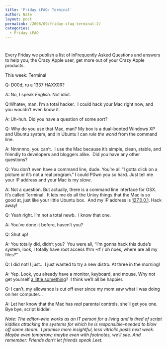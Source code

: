 ```yaml
---
title: 'Friday iFAQ: Terminal'
author: Nate
layout: post
permalink: /2008/09/friday-ifaq-terminal-2/
categories:
  - Friday iFAQ
---
```

# 

Every Friday we publish a list of inFrequently Asked Questions and answers to help you, the Crazy Apple user, get more out of your Crazy Apple products.

This week: Terminal

Q: D00d, ru a 1337 HAXX0R?

A: No, I speak *English*. Not idiot.

Q:Whatev, man. I’m a total hacker.  I could hack your Mac right now, and you wouldn’t even know it.

A: Uh-huh. Did you have a question of some sort?

Q: Why do you use that Mac, man? My box is a dual-booted Windows XP and Ubuntu system, and in Ubuntu I can *rule the world* from the command line.

A: Nnnnnno, you can’t.  I use the Mac because it’s simple, clean, stable, and friendly to developers and bloggers alike.  Did you have any other questions?

Q: You don’t even have a command line, dude. You’re all “I gotta click on a picture or it’s not a real program.” I could P0wn you so hard. Just tell me your IP address and your Mac is my *slave*.

A: Not a question. But actually, there is a command line interface for OSX. It’s called Terminal.  It lets me do all the Unixy things that the Mac is so good at, just like your little Ubuntu box.  And my IP address is [127.0.0.1][1]. Hack away!

 [1]: http://en.wikipedia.org/wiki/Localhost

Q: Yeah right. I’m not a total newb.  I know that one.

A: You’ve done it before, haven’t you?

Q: Shut up!

A: You totally did, didn’t you?  You were all, “I’m gonna hack this dude’s system, look, I totally have root access #rm -rf /  oh noes, where are all my files?”

Q: I did not! I just… I just wanted to try a new distro. At three in the morning!

A: Yep. Look, you already have a monitor, keyboard, and mouse. Why not get yourself [a little something][2]?  I think we’ll all be happier.

 [2]: http://store.apple.com/us/browse/home/shop_mac/family/mac_mini?mco=MTE3MTA

Q: I can’t, my allowance is cut off ever since my mom saw what I was doing on her computer…

A: Let her know that the Mac has *real* parental controls, she’ll get you one.  Bye bye, script kiddie!

*Note: The editor–who works as an IT person for a living and is tired of script kiddies attacking the systems for which he is responsible–needed to blow off some steam.  I promise more insightful, less vitriolic posts next week.  Maybe even tomorrow; maybe even with footnotes, we’ll see. And remember: Friends don’t let friends speak Leet.*